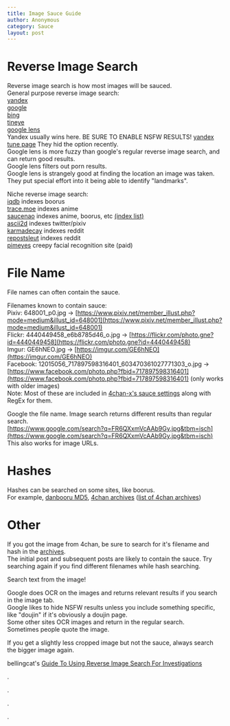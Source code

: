 ```yaml
---
title: Image Sauce Guide
author: Anonymous
category: Sauce
layout: post
---
```




# Reverse Image Search
Reverse image search is how most images will be sauced.
<br>General purpose reverse image search:
<br>[yandex][1]
<br>[google][2]
<br>[bing][3]
<br>[tineye][4]
<br>[google lens][5]
<br>Yandex usually wins here. BE SURE TO ENABLE NSFW RESULTS! [yandex tune page][17] They hid the option recently.
<br>Google lens is more fuzzy than google's regular reverse image search, and can return good results.
<br>Google lens filters out porn results.
<br>Google lens is strangely good at finding the location an image was taken. They put special effort into it being able to identify "landmarks".



Niche reverse image search:
<br>[iqdb][6] indexes boorus
<br>[trace.moe][7] indexes anime
<br>[saucenao][8] indexes anime, boorus, etc [(index list)][10]
<br>[ascii2d][9] indexes twitter/pixiv
<br>[karmadecay][11] indexes reddit
<br>[repostsleut][12] indexes reddit
<br>[pimeyes][18] creepy facial recognition site (paid)



# File Name
File names can often contain the sauce.

Filenames known to contain sauce:
<br>Pixiv: 648001_p0.jpg -> [https://www.pixiv.net/member_illust.php?mode=medium&illust_id=648001](https://www.pixiv.net/member_illust.php?mode=medium&illust_id=648001)
<br>Flickr: 4440449458_e6b8785d46_o.jpg -> [https://flickr.com/photo.gne?id=4440449458](https://flickr.com/photo.gne?id=4440449458)
<br>Imgur: GE6hNEO.jpg -> [https://imgur.com/GE6hNEO](https://imgur.com/GE6hNEO)
<br>Facebook: 12015056_717897598316401_603470361027771303_o.jpg -> [https://www.facebook.com/photo.php?fbid=717897598316401](https://www.facebook.com/photo.php?fbid=717897598316401) (only works with older images)
<br>Note: Most of these are included in [4chan-x's sauce settings][13] along with RegEx for them.

Google the file name. Image search returns different results than regular search.
<br>[https://www.google.com/search?q=FR6QXxmVcAAb9Gy.jpg&tbm=isch](https://www.google.com/search?q=FR6QXxmVcAAb9Gy.jpg&tbm=isch)
<br>This also works for image URLs.



# Hashes
Hashes can be searched on some sites, like boorus.
<br>For example, [danbooru MD5][14], [4chan archives][15] ([list of 4chan archives][16])

# Other
If you got the image from 4chan, be sure to search for it's filename and hash in the [archives][16].
<br>The initial post and subsequent posts are likely to contain the sauce. Try searching again if you find different filenames while hash searching.

Search text from the image!

Google does OCR on the images and returns relevant results if you search in the image tab.
<br>Google likes to hide NSFW results unless you include something specific, like "doujin" if it's obviously a doujin page.
<br>Some other sites OCR images and return in the regular search.
<br>Sometimes people quote the image.

If you get a slightly less cropped image but not the sauce, always search the bigger image again.

bellingcat's [Guide To Using Reverse Image Search For Investigations][19]

.

.

.

.

[1]: https://yandex.com/images/
[2]: https://www.google.com/imghp
[3]: https://www.bing.com/images/
[4]: https://tineye.com/
[5]: https://lens.google.com/search?p
[6]: https://iqdb.org/
[7]: https://trace.moe/
[8]: https://saucenao.com/
[9]: https://ascii2d.net/
[10]: https://saucenao.com/status.html
[11]: https://karmadecay.com/
[12]: https://repostsleuth.com/
[13]: https://github.com/ccd0/4chan-x/blob/master/src/config/Config.coffee#L768
[14]: https://danbooru.donmai.us/posts?tags=md5:25f160bea5affb16283052dede227b64
[15]: https://archived.moe/_/search/image/JfFgvqWv-xYoMFLe3iJ7ZA/
[16]: https://archive.4plebs.org/_/articles/credits/#archives
[17]: https://yandex.com/tune
[18]: https://pimeyes.com/en
[19]: https://www.bellingcat.com/resources/how-tos/2019/12/26/guide-to-using-reverse-image-search-for-investigations/




